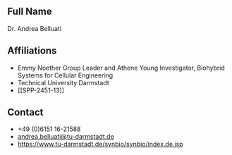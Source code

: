 ## Full Name
Dr. Andrea Belluati

## Affiliations
- Emmy Noether Group Leader and Athene Young Investigator, Biohybrid Systems for Cellular Engineering
- Technical University Darmstadt
- [[SPP-2451-13]]
## Contact
- +49 (0)6151 16-21588
- andrea.belluati@tu-darmstadt.de
- https://www.tu-darmstadt.de/synbio/synbio/index.de.jsp
